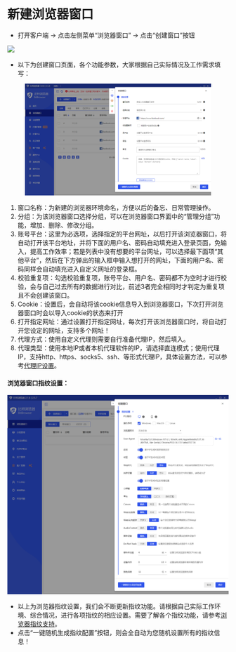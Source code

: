 # 新建浏览器窗口

* 打开客户端 -> 点击左侧菜单“浏览器窗口” -> 点击“创建窗口”按钮

![](<../../.gitbook/assets/企11 (3).png>)

* 以下为创建窗口页面，各个功能参数，大家根据自己实际情况及工作需求填写：

<figure><img src="../../.gitbook/assets/企业微信截图_16716069225617.png" alt=""><figcaption></figcaption></figure>

1. 窗口名称：为新建的浏览器环境命名，方便以后的备忘、日常管理操作。
2. 分组：为该浏览器窗口选择分组，可以在浏览器窗口界面中的“管理分组”功能，增加、删除、修改分组。
3. 账号平台：这里为必选项，选择指定的平台网址，以后打开该浏览器窗口，将自动打开该平台地址，并将下面的用户名、密码自动填充进入登录页面，免输入，提高工作效率；若是列表中没有想要的平台网址，可以选择最下面项“其他平台”，然后在下方弹出的输入框中输入想打开的网址，下面的用户名、密码同样会自动填充进入自定义网址的登录框。
4. 校验重复项：勾选校验重复项，账号平台、用户名、密码都不为空时才进行校验，会与自己过去所有的数据进行对比，前述3者完全相同时才判定为重复项且不会创建该窗口。
5. Cookie：设置后，会自动将该cookie信息导入到浏览器窗口，下次打开浏览器窗口时会以导入cookie的状态来打开
6. 打开指定网址：通过设置打开指定网址，每次打开该浏览器窗口时，将自动打开您设定的网址，支持多个网址！
7. 代理方式：使用自定义代理则需要自行准备代理IP，然后填入。
8. 代理类型：使用本地IP或者本机代理软件的IP，请选择直连模式；使用代理IP，支持http、https、socks5、ssh、等形式代理IP，具体设置方法，可以参考[代理IP设置](../dailiip/)。



#### 浏览器窗口指纹设置：

![](<../../.gitbook/assets/3 (5).png>)

* 以上为浏览器指纹设置，我们会不断更新指纹功能。请根据自己实际工作环境、综合情况，进行各项指纹的相应设置。需要了解各个指纹功能，请参考[浏览器指纹支持](../../fingerprint/)。
* 点击“一键随机生成指纹配置”按钮，则会全自动为您随机设置所有的指纹信息！

